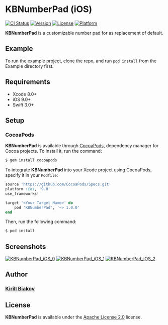 # KBNumberPad (iOS)

[![CI Status](http://img.shields.io/travis/kbiakov/KBNumberPad.svg?style=flat)](https://travis-ci.org/kbiakov/KBNumberPad)
[![Version](https://img.shields.io/cocoapods/v/KBNumberPad.svg?style=flat)](http://cocoapods.org/pods/KBNumberPad)
[![License](https://img.shields.io/cocoapods/l/KBNumberPad.svg?style=flat)](http://cocoapods.org/pods/KBNumberPad)
[![Platform](https://img.shields.io/cocoapods/p/KBNumberPad.svg?style=flat)](http://cocoapods.org/pods/KBNumberPad)

<b>KBNumberPad</b> is a customizable number pad for as replacement of default.

## Example
To run the example project, clone the repo, and run `pod install` from the Example directory first.

## Requirements
- Xcode 8.0+
- iOS 9.0+
- Swift 3.0+

## Setup

### CocoaPods
<b>KBNumberPad</b> is available through [CocoaPods](http://cocoapods.org), dependency manager for Cocoa projects. To install it, run the command:
```bash
$ gem install cocoapods
```

To integrate <b>KBNumberPad</b> into your Xcode project using CocoaPods, specify it in your `Podfile`:
```ruby
source 'https://github.com/CocoaPods/Specs.git'
platform :ios, '9.0'
use_frameworks!

target '<Your Target Name>' do
    pod 'KBNumberPad', '~> 1.0.0'
end
```

Then, run the following command:
```bash
$ pod install
```

## Screenshots
[![KBNumberPad_iOS_0](https://s21.postimg.org/w7aup8887/2017-05-14_20.29.02.png)](https://s21.postimg.org/w7aup8887/2017-05-14_20.29.02.png)
[![KBNumberPad_iOS_1](https://s16.postimg.org/6pmpy72ut/2017-05-14_20.51.04.png)](https://s16.postimg.org/6pmpy72ut/2017-05-14_20.51.04.png)
[![KBNumberPad_iOS_2](https://s3.postimg.org/mah7jtcmr/2017-05-14_20.59.17.png)](https://s3.postimg.org/mah7jtcmr/2017-05-14_20.59.17.png)

## Author
### [Kirill Biakov](https://github.com/kbiakov)

## License
<b>KBNumberPad</b> is available under the [Apache License 2.0](https://github.com/kbiakov/KBNumberPad/blob/master/LICENSE) license.
